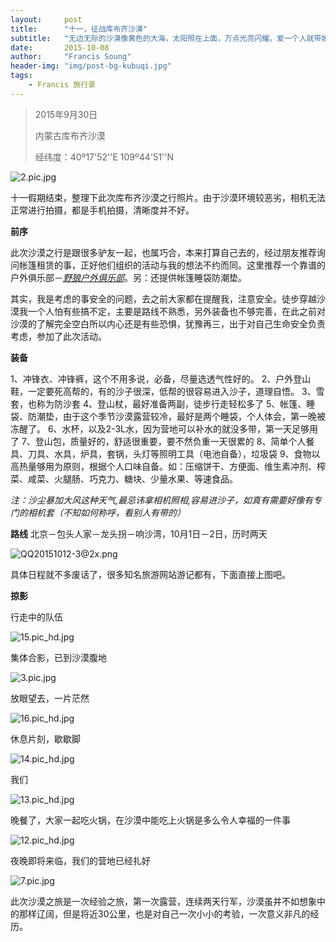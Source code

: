 ```yaml
---
layout:     post
title:      "十一，征战库布齐沙漠"
subtitle:   "无边无际的沙漠像黄色的大海，太阳照在上面，万点光亮闪耀。爱一个人就带她去沙漠吧，恨一个也带她去沙漠吧。"
date:       2015-10-08
author:     "Francis Soung"
header-img: "img/post-bg-kubuqi.jpg"
tags:
    - Francis 旅行录
---
```


> 2015年9月30日
> 
> 内蒙古库布齐沙漠
>
> 经纬度：40º17'52''E 109º44'51''N


![2.pic.jpg][1]

十一假期结束，整理下此次库布齐沙漠之行照片。由于沙漠环境较恶劣，相机无法正常进行拍摄，都是手机拍摄，清晰度并不好。

**前序**

此次沙漠之行是跟很多驴友一起，也属巧合，本来打算自己去的，经过朋友推荐询问帐篷租赁的事，正好他们组织的活动与我的想法不约而同。这里推荐一个靠谱的户外俱乐部－[*野狼户外俱乐部*][2]。另：还提供帐篷睡袋防潮垫。

其实，我是考虑的事安全的问题，去之前大家都在提醒我，注意安全。徒步穿越沙漠我一个人怕有些搞不定，主要是路线不熟悉，另外装备也不够完善，在此之前对沙漠的了解完全空白所以内心还是有些恐惧，犹豫再三，出于对自己生命安全负责考虑，参加了此次活动。

**装备**

1、冲锋衣、冲锋裤，这个不用多说，必备，尽量选透气性好的。
2、户外登山鞋，一定要死高帮的，有的沙子很深，低帮的很容易进入沙子，道理自悟。
3、雪套，也称为防沙套
4、登山杖，最好准备两副，徒步行走轻松多了
5、帐篷、睡袋、防潮垫，由于这个季节沙漠露营较冷，最好是两个睡袋，个人体会，第一晚被冻醒了。
6、水杯，以及2-3L水，因为营地可以补水的就没多带，第一天足够用了
7、登山包，质量好的，舒适很重要，要不然负重一天很累的
8、简单个人餐具、刀具、水具，炉具，套锅，头灯等照明工具（电池自备），垃圾袋
9、食物以高热量够用为原则，根据个人口味自备。如：压缩饼干、方便面、维生素冲剂、榨菜、咸菜、火腿肠、巧克力、糖块、少量水果、等速食品。

*注：沙尘暴加大风这种天气,最忌讳拿相机照相,容易进沙子，如真有需要好像有专门的相机套（不知如何称呼，看别人有带的）*

**路线**
北京－包头人家－龙头拐－响沙湾，10月1日－2日，历时两天

![QQ20151012-3@2x.png][3]

具体日程就不多废话了，很多知名旅游网站游记都有，下面直接上图吧。

**掠影**

行走中的队伍

![15.pic_hd.jpg][4]

集体合影，已到沙漠腹地

![3.pic.jpg][5]

放眼望去，一片茫然

![16.pic_hd.jpg][6]

休息片刻，歇歇脚

![14.pic_hd.jpg][7]

我们

![13.pic_hd.jpg][8]

晚餐了，大家一起吃火锅，在沙漠中能吃上火锅是多么令人幸福的一件事

![12.pic_hd.jpg][9]

夜晚即将来临，我们的营地已经扎好

![7.pic.jpg][10]

此次沙漠之旅是一次经验之旅，第一次露营，连续两天行军，沙漠虽并不如想象中的那样辽阔，但是将近30公里，也是对自己一次小小的考验，一次意义非凡的经历。


  [1]: http://7xl0td.com1.z0.glb.clouddn.com/2015/10/12/1821196897.jpg
  [2]: http://www.beijingyelang.com
  [3]: http://7xl0td.com1.z0.glb.clouddn.com/2015/10/14/1664532264.png
  [4]: http://7xl0td.com1.z0.glb.clouddn.com/2015/10/08/984904038.jpg
  [5]: http://7xl0td.com1.z0.glb.clouddn.com/2015/10/08/3221373933.jpg
  [6]: http://7xl0td.com1.z0.glb.clouddn.com/2015/10/08/892022181.jpg
  [7]: http://7xl0td.com1.z0.glb.clouddn.com/2015/10/08/307845502.jpg
  [8]: http://7xl0td.com1.z0.glb.clouddn.com/2015/10/08/3141776152.jpg
  [9]: http://7xl0td.com1.z0.glb.clouddn.com/2015/10/08/2633779709.jpg
  [10]: http://7xl0td.com1.z0.glb.clouddn.com/2015/10/08/2633516223.jpg